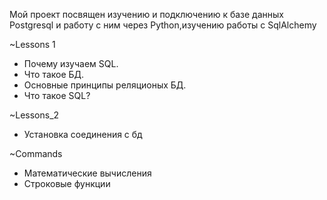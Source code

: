 Мой проект посвящен изучению и подключению к базе данных Postgresql  и работу с ним через Python,изучению работы с SqlAlchemy

~Lessons 1
- Почему изучаем SQL.
- Что такое БД.
- Основные принципы реляционых БД.
- Что такое SQL?

~Lessons_2
- Установка соединения с бд

~Commands

- Математические вычисления
- Строковые функции 